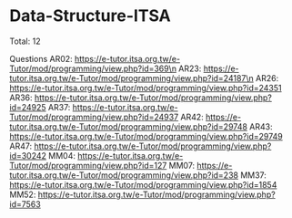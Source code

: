 # Data-Structure-ITSA

Total: 12

Questions 
AR02: https://e-tutor.itsa.org.tw/e-Tutor/mod/programming/view.php?id=369\n
AR23: https://e-tutor.itsa.org.tw/e-Tutor/mod/programming/view.php?id=24187\n
AR26: https://e-tutor.itsa.org.tw/e-Tutor/mod/programming/view.php?id=24351
AR36: https://e-tutor.itsa.org.tw/e-Tutor/mod/programming/view.php?id=24925
AR37: https://e-tutor.itsa.org.tw/e-Tutor/mod/programming/view.php?id=24937
AR42: https://e-tutor.itsa.org.tw/e-Tutor/mod/programming/view.php?id=29748
AR43: https://e-tutor.itsa.org.tw/e-Tutor/mod/programming/view.php?id=29749
AR47: https://e-tutor.itsa.org.tw/e-Tutor/mod/programming/view.php?id=30242
MM04: https://e-tutor.itsa.org.tw/e-Tutor/mod/programming/view.php?id=127
MM07: https://e-tutor.itsa.org.tw/e-Tutor/mod/programming/view.php?id=238
MM37: https://e-tutor.itsa.org.tw/e-Tutor/mod/programming/view.php?id=1854
MM52: https://e-tutor.itsa.org.tw/e-Tutor/mod/programming/view.php?id=7563
